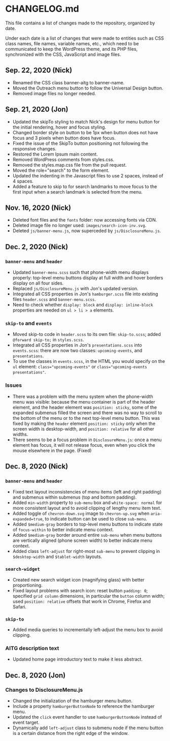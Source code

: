 # CHANGELOG.md

This file contains a list of changes made to the repository, organized by
date.

Under each date is a list of changes that were made to entities such as
CSS class names, file names, variable names, etc., which need to be
communicated to keep the WordPress theme, and its PHP files, synchronized
with the CSS, JavaScript and image files.

## Sep. 22, 2020 (Nick)

* Renamed the CSS class banner-aitg to banner-name.
* Moved the Outreach menu button to follow the Universal Design button.
* Removed image files no longer needed.

## Sep. 21, 2020 (Jon)

* Updated the skipTo styling to match Nick's design for menu button for the
  initial rendering, hover and focus styling.
* Changed border style on button to be 1px when button does not have focus and
  3 pixels when button does have focus.
* Fixed the issue of the SkipTo button positioning not following the
  responsive changes.
* Restored the Lorem Ipsum main content.
* Removed WordPress comments from styles.css.
* Removed the styles.map.css file from the pull request.
* Moved the role="search" to the form element.
* Updated the indenting in the Javascript files to use 2 spaces, instead of 4
  spaces.
* Added a feature to skip to for search landmarks to move focus to the first
  input when a search landmark is selected from the menu.

## Nov. 16, 2020 (Nick)

* Deleted font files and the `fonts` folder: now accessing fonts via CDN.
* Deleted image file no longer used: `images/search-icon-inv.svg`.
* Deleted `js/banner-menu.js`, now superceded by `js/DisclosureMenu.js`.

## Dec. 2, 2020 (Nick)

### `banner-menu` and `header`

* Updated `banner-menu.scss` such that phone-width menu displays properly:
  top-level menu buttons display at full width and hover borders display on
  all four sides.
* Replaced `js/DisclosureMenu.js` with Jon's updated version.
* Integrated all CSS properties in Jon's `hamburger.scss` file into existing
  files `header.scss` and `banner-menu.scss`.
* Need to check whether `display: block` and `display: inline-block` properties
  are needed on `ul > li > a` elements.

### `skip-to` and `events`

* Moved skip-to code in `header.scss` to its own file: `skip-to.scss`; added
  `@forward skip-to;` in `styles.scss`.
* Integrated all CSS properties in Jon's `presentations.scss` into
  `events.scss`: there are now two classes: `upcoming-events`, and
  `presentations`.
* To use the classes in `events.scss`, in the HTML you would specify on the
  `ul` element: `class="upcoming-events"` or
  `class="upcoming-events presentations"`.

### Issues

* There was a problem with the menu system when the phone-width menu was
  visible: because the menu container is part of the header element, and the
  header element was `position: sticky`, some of the expanded submenus filled
  the screen and there was no way to scroll to the bottom of the menu or to
  the next top-level menu button. This was fixed by making the `header`
  element `position: sticky` only when the screen width is desktop-width, and
  `position: relative` for all other widths.
* There seems to be a focus problem in `DisclosureMenu.js`: once a menu
  element has focus, it will not release focus, even when you click the mouse
  elsewhere in the page. (Fixed)

## Dec. 8, 2020 (Nick)

### `banner-menu` and `header`

* Fixed text layout inconsistencies of menu items (left and right padding) and
  submenus within submenus (top and bottom padding).
* Added `min-width` property to `sub-menu` box and `white-space: normal` for
  more consistent layout and to avoid clipping of lengthy menu item text.
* Added toggle of `chevron-down.svg` image to `chevron-up.svg` when
  `aria-expanded=true`, to indicate button can be used to close `sub-menu`.
* Added `$medium-gray` borders to top-level menu buttons to indicate state of
  `focus-within` to better indicate menu context.
* Added `$medium-gray` border around entire `sub-menu` when menu buttons are
  vertically aligned (phone screen width) to better indicate menu context.
* Added class `left-adjust` for right-most `sub-menu` to prevent clipping in
  `$desktop-width` and `$tablet-width` layouts.

### `search-widget`

* Created new search widget icon (magnifying glass) with better proportioning.
* Fixed layout problems with search icon: reset button `padding: 0`; specified
  `grid column` dimensions, in particular the `button` column width; used
  `position: relative` offsets that work in Chrome, Firefox and Safari.

### `skip-to`

* Added media queries to incrementally left-adjust the menu box to avoid
  clipping.

### AITG description text

* Updated home page introductory text to make it less abstract.

## Dec. 8, 2020 (Jon)

### Changes to DisclosureMenu.js

* Changed the initialization of the hamburger menu button.
* Include a property `hamburgerButtonNode` to reference the hamburger menu.
* Updated the `click` event handler to use `hamburgerButtonNode` instead of
  event target.
* Dynamically add `left-adjust` class to submenu node if the menu button is a
  certain distance from the right edge of the window.
